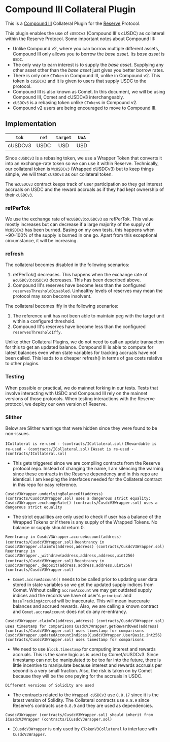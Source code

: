 # Compound III Collateral Plugin

This is a [Compound III](https://docs.compound.finance/) Collateral Plugin for the [Reserve](https://reserve.org/en/) Protocol.

This plugin enables the use of `cUSDCv3` (Compound III's cUSDC) as collateral within the Reserve Protocol. Some important notes about Compound III:

- Unlike Compound v2, where you can borrow multiple different assets, Compound III only allows you to borrow the _base asset_. Its _base asset_ is `USDC`.
- The only way to earn interest is to supply the _base asset_. Supplying any other asset other than the _base asset_ just gives you better borrow rates.
- There is only one `CToken` in Compound III, unlike in Compound v2. This token is `cUSDCv3` and it is given to users that supply USDC to the protocol.
- Compound III is also known as Comet. In this document, we will be using Compound III, Comet and cUSDCv3 interchangeably.
- `cUSDCv3` is a rebasing token unlike `CToken`s in Compound v2.
- Compound v2 users are being encouraged to move to Compound III.

## Implementation

|  `tok`  | `ref` | `target` | `UoA` |
| :-----: | :---: | :------: | :---: |
| cUSDCv3 | USDC  |   USD    |  USD  |

Since `cUSDCv3` is a rebasing token, we use a Wrapper Token that converts it into an exchange-rate token so we can use it within Reserve. Technically, our collateral token is `WcUSDCv3` (Wrapped cUSDCv3) but to keep things simple, we will treat `cUSDCv3` as our collateral token.

The `WcUSDCv3` contract keeps track of user participation so they get interest accruals on USDC and the reward accruals as if they had kept ownership of their `cUSDCv3`.

### refPerTok

We use the exchange rate of `WcUSDCv3`:`cUSDCv3` as refPerTok. This value mostly increases but can decrease if a large majority of the supply of `WcUSDCv3` has been burned. Basing on my own tests, this happens when ~90-100% of the supply is burned in one go. Apart from this exceptional circumstance, it will be increasing.

### refresh

The collateral becomes disabled in the following scenarios:

1. refPerTok() decreases. This happens when the exchange rate of `WcUSDCv3`:`cUSDCv3` decreases. This has been described above.
2. Compound III's reserves have become less than the configured `reservesThresholdDisabled`. Unhealthy levels of reserves may mean the protocol may soon become insolvent.

The collateral becomes iffy in the following scenarios:

1. The reference unit has not been able to maintain peg with the target unit within a configured threshold.
2. Compound III's reserves have become less than the configured `reservesThresholdIffy`.

Unlike other Collateral Plugins, we do not need to call an update transaction for this to get an updated balance. Compound III is able to compute for latest balances even when state variables for tracking accruals have not been called. This leads to a cheaper refresh() in terms of gas costs relative to other plugins.

### Testing

When possible or practical, we do mainnet forking in our tests. Tests that involve interacting with USDC and Compound III rely on the mainnet versions of those protocols. When testing interactions with the Reserve protocol, we deploy our own version of Reserve.

### Slither

Below are Slither warnings that were hidden since they were found to be non-issues.

`ICollateral is re-used - (contracts/ICollateral.sol)`
`IRewardable is re-used - (contracts/ICollateral.sol)`
`IAsset is re-used - (contracts/ICollateral.sol)`

- This gets triggered since we are compiling contracts from the Reserve protocol repo. Instead of changing the name, I am silencing the warning since these contracts in the Reserve dependency and in this repo are identical. I am keeping the interfaces needed for the Collateral contract in this repo for easy reference.

`CusdcV3Wrapper.underlyingBalanceOf(address) (contracts/CusdcV3Wrapper.sol) uses a dangerous strict equality:`
`CusdcV3Wrapper.exchangeRate() (contracts/CusdcV3Wrapper.sol) uses a dangerous strict equality`

- The strict equalities are only used to check if user has a balance of the Wrapped Tokens or if there is any supply of the Wrapped Tokens. No balance or supply should return 0.

`Reentrancy in CusdcV3Wrapper.accrueAccount(address) (contracts/CusdcV3Wrapper.sol)`
`Reentrancy in CusdcV3Wrapper.claimTo(address,address) (contracts/CusdcV3Wrapper.sol)`
`Reentrancy in CusdcV3Wrapper._withdraw(address,address,address,uint256) (contracts/CusdcV3Wrapper.sol)`
`Reentrancy in CusdcV3Wrapper._deposit(address,address,address,uint256) (contracts/CusdcV3Wrapper.sol)`

- `Comet.accrueAccount()` needs to be called prior to updating user data stored in state variables so we get the updated supply indices from Comet. Without calling `accrueAccount` we may get outdated supply indices and the records we have of user's `principal` and `baseTrackingAccrued` will be inaccurate. This will mean inaccurate balances and accrued rewards. Also, we are calling a known contract and `Comet.accrueAccount` does not do any re-entrancy.

`CusdcV3Wrapper.claimTo(address,address) (contracts/CusdcV3Wrapper.sol) uses timestamp for comparisons`
`CusdcV3Wrapper.getRewardOwed(address) (contracts/CusdcV3Wrapper.sol) uses timestamp for comparisons`
`CusdcV3Wrapper.updatedAccountIndices(CusdcV3Wrapper.UserBasic,int256) (contracts/CusdcV3Wrapper.sol) uses timestamp for comparisons`

- We need to use `block.timestamp` for computing interest and rewards accruals. This is the same logic as is used by Comet/cUSDCv3. Since timestamp can not be manipulated to be too far into the future, there is little incentive to manipulate because interest and rewards accruals per second is a very small fraction. Also, the risk is taken on by Comet because they will be the one paying for the accruals in USDC.

`Different versions of Solidity are used`

- The contracts related to the `Wrapped cUSDCv3` use `0.8.17` since it is the latest version of Solidity. The Collateral contracts use `0.8.9` since Reserve's contracts use `0.8.9` and they are used as dependencies.

`CusdcV3Wrapper (contracts/CusdcV3Wrapper.sol) should inherit from ICusdcV3Wrapper (contracts/ICusdcV3Wrapper.sol)`

- `ICusdcV3Wrapper` is only used by `CTokenV3Collateral` to interface with `CusdcV3Wrapper`.
